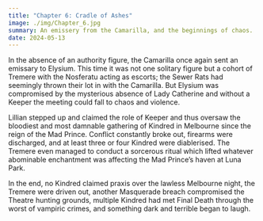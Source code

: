 ```yaml
---
title: "Chapter 6: Cradle of Ashes"
image: ./img/Chapter_6.jpg
summary: An emissery from the Camarilla, and the beginnings of chaos.
date: 2024-05-13
---
```


In the absence of an authority figure, the Camarilla once again sent an emissary to Elysium. This time it was not one solitary figure but a cohort of Tremere with the Nosferatu acting as escorts; the Sewer Rats had seemingly thrown their lot in with the Camarilla. But Elysium was compromised by the mysterious absence of Lady Catherine and without a Keeper the meeting could fall to chaos and violence.

Lillian stepped up and claimed the role of Keeper and thus oversaw the bloodiest and most damnable gathering of Kindred in Melbourne since the reign of the Mad Prince. Conflict constantly broke out, firearms were discharged, and at least three or four Kindred were diablerised. The Tremere even managed to conduct a sorcerous ritual which lifted whatever abominable enchantment was affecting the Mad Prince’s haven at Luna Park.

In the end, no Kindred claimed praxis over the lawless Melbourne night, the Tremere were driven out, another Masquerade breach compromised the Theatre hunting grounds, multiple Kindred had met Final Death through the worst of vampiric crimes, and something dark and terrible began to laugh.
